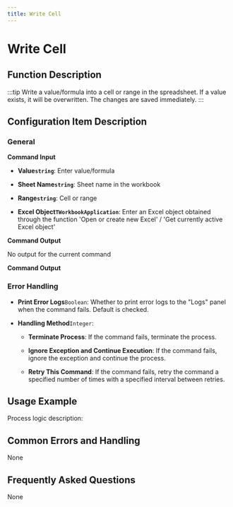 ```yaml
---
title: Write Cell
---
```


# Write Cell

## Function Description

:::tip 
Write a value/formula into a cell or range in the spreadsheet. If a value exists, it will be overwritten. The changes are saved immediately.
:::

## Configuration Item Description

### General

**Command Input**

- **Value`string`**: Enter value/formula

- **Sheet Name`string`**: Sheet name in the workbook

- **Range`string`**: Cell or range

- **Excel Object`TWorkbookApplication`**: Enter an Excel object obtained through the function 'Open or create new Excel' / 'Get currently active Excel object'


**Command Output**

No output for the current command


**Command Output**

### Error Handling

- **Print Error Logs**`Boolean`: Whether to print error logs to the "Logs" panel when the command fails. Default is checked. 

- **Handling Method**`Integer`:

    - **Terminate Process**: If the command fails, terminate the process.

    - **Ignore Exception and Continue Execution**: If the command fails, ignore the exception and continue the process.

    - **Retry This Command**: If the command fails, retry the command a specified number of times with a specified interval between retries.

## Usage Example

Process logic description:

## Common Errors and Handling

None

## Frequently Asked Questions

None

